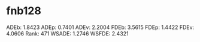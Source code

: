# fnb128

ADEb: 1.8423
ADEp: 0.7401
ADEv: 2.2004
FDEb: 3.5615
FDEp: 1.4422
FDEv: 4.0606
Rank: 471
WSADE: 1.2746
WSFDE: 2.4321